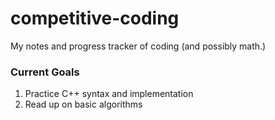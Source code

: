 # competitive-coding
My notes and progress tracker of coding (and possibly math.)

### Current Goals
1. Practice C++ syntax and implementation
2. Read up on basic algorithms

